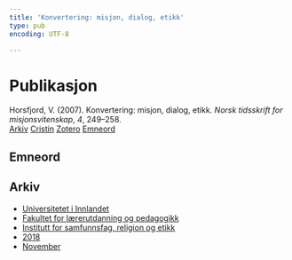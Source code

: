 ```yaml
---
title: 'Konvertering: misjon, dialog, etikk'
type: pub
encoding: UTF-8

---
```

<h1>Publikasjon</h1>
<article id="csl-bib-container-KP5FH586" class="csl-bib-container">
  <div class="csl-bib-body"> <div class="csl-entry">Horsfjord, V. (2007). Konvertering: misjon, dialog, etikk. <i>Norsk tidsskrift for misjonsvitenskap</i>, <i>4</i>, 249–258.</div> </div>
  <div class="csl-bib-buttons">
    <a href="#taxonomy-article-KP5FH586" alt="archive" class="csl-bib-button">Arkiv</a>
    <a href="https://app.cristin.no/results/show.jsf?id=1626811" alt="Cristin" class="csl-bib-button">Cristin</a>
    <a href="http://zotero.org/groups/5881554/items/KP5FH586" alt="Zotero" class="csl-bib-button">Zotero</a>
    <a href="#keywords-article-KP5FH586" alt="keywords" class="csl-bib-button">Emneord</a>
  </div>
  <div id="csl-bib-meta-container-KP5FH586"></div>
</article>
<div id="csl-bib-meta-KP5FH586" class="csl-bib-meta">
  <article id="keywords-article-KP5FH586" class="keywords-article">
    <h1>Emneord</h1>
    
  </article>
  <article id="taxonomy-article-KP5FH586" class="taxonomy-article">
    <h1>Arkiv</h1>
    <ul>
      <li><a href="{{< params subfolder >}}nn/archive/?key=3DCRN523">Universitetet i Innlandet</a></li>
      <li><a href="{{< params subfolder >}}nn/archive/?key=WYNZA47F">Fakultet for lærerutdanning og pedagogikk</a></li>
      <li><a href="{{< params subfolder >}}nn/archive/?key=XY7UYWKQ">Institutt for samfunnsfag, religion og etikk</a></li>
      <li><a href="{{< params subfolder >}}nn/archive/?key=9MEWKPK8">2018</a></li>
      <li><a href="{{< params subfolder >}}nn/archive/?key=4PGDXREK">November</a></li>
    </ul>
  </article>
</div>
